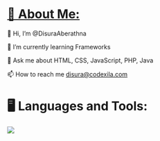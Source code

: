 <a href="#about-me"><h1>💫 About Me:</h1></a>
<div id="about-me">
  <p>👋 Hi, I’m @DisuraAberathna</p>
  <p>🌱 I’m currently learning Frameworks</p>
  <p>💬 Ask me about HTML, CSS, JavaScript, PHP, Java</p>
  <p>
    📫 How to reach me
    <a href="mailto:disura@codexila.com">disura@codexila.com</a>
  </p>

  <h1>🖥️ Languages and Tools:</h1>
  <p>
    <a>
      <img
        src="https://skillicons.dev/icons?i=angular,arduino,bootstrap,cloudflare,css,figma,firebase,git,github,gradle,html,ai,java,js,jquery,laravel,mysql,mongodb,nestjs,nextjs,nodejs,php,ps,pr,py,react,sass,tailwind,threejs,ts,vercel,vite,vscode,wordpress.xd"
      />
    </a>
  </p>
</div>
